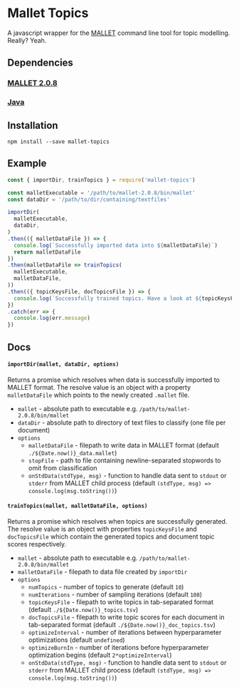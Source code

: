 # Mallet Topics

A javascript wrapper for the [MALLET](http://mallet.cs.umass.edu/) command line tool for topic modelling. Really? Yeah.

## Dependencies

### [MALLET 2.0.8](http://mallet.cs.umass.edu/download.php)

### [Java](https://www.java.com/download/)


## Installation

```
npm install --save mallet-topics
```

## Example

```javascript
const { importDir, trainTopics } = require('mallet-topics')

const malletExecutable = '/path/to/mallet-2.0.8/bin/mallet'
const dataDir = '/path/to/dir/containing/textfiles'

importDir(
  malletExecutable,
  dataDir,
)
.then(({ malletDataFile }) => {
  console.log(`Successfully imported data into ${malletDataFile}`)
  return malletDataFile
})
.then(malletDataFile => trainTopics(
  malletExecutable,
  malletDataFile,
))
.then(({ topicKeysFile, docTopicsFile }) => {
  console.log(`Successfully trained topics. Have a look at ${topicKeysFile} and ${docTopicsFile}`)
})
.catch(err => {
  console.log(err.message)
})
```

## Docs

#### `importDir(mallet, dataDir, options)`

Returns a promise which resolves when data is successfully imported to MALLET format.  The resolve value is an object with a property `malletDataFile` which points to the newly created `.mallet` file.

* `mallet` - absolute path to executable e.g. `/path/to/mallet-2.0.8/bin/mallet`
* `dataDir` - absolute path to directory of text files to classify (one file per document)
* `options`
  * `malletDataFile` - filepath to write data in MALLET format (default ```./${Date.now()}_data.mallet```)
  * `stopFile` - path to file containing newline-separated stopwords to omit from classification
  * `onStdData(stdType, msg)` - function to handle data sent to `stdout` or `stderr` from MALLET child process (default `(stdType, msg) => console.log(msg.toString())`)


#### `trainTopics(mallet, malletDataFile, options)`

Returns a promise which resolves when topics are successfully generated.  The resolve value is an object with properties `topicKeysFile` and `docTopicsFile` which contain the generated topics and document topic scores respectively.

* `mallet` - absolute path to executable e.g. `/path/to/mallet-2.0.8/bin/mallet`
* `malletDataFile` - filepath to data file created by `importDir`
* `options`
  * `numTopics` - number of topics to generate (default `10`)
  * `numIterations` - number of sampling iterations (default `100`)
  * `topicKeysFile` - filepath to write topics in tab-separated format (default ```./${Date.now()}_topics.tsv```)
  * `docTopicsFile` - filepath to write topic scores for each document in tab-separated format (default ```./${Date.now()}_doc_topics.tsv```)
  * `optimizeInterval` - number of iterations between hyperparameter optimizations (default `undefined`)
  * `optimizeBurnIn` - number of iterations before hyperparameter optimization begins (default `2*optimizeInterval`)
  * `onStdData(stdType, msg)` - function to handle data sent to `stdout` or `stderr` from MALLET child process (default `(stdType, msg) => console.log(msg.toString())`)
